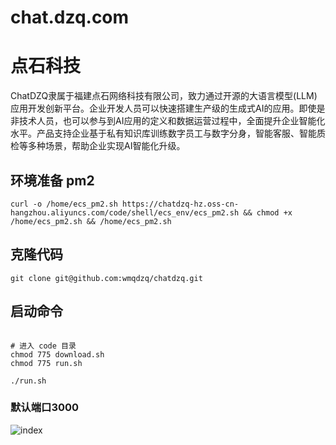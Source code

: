 # chat.dzq.com

# 点石科技
ChatDZQ隶属于福建点石网络科技有限公司，致力通过开源的大语言模型(LLM)应用开发创新平台。企业开发人员可以快速搭建生产级的生成式AI的应用。即使是非技术人员，也可以参与到AI应用的定义和数据运营过程中，全面提升企业智能化水平。产品支持企业基于私有知识库训练数字员工与数字分身，智能客服、智能质检等多种场景，帮助企业实现AI智能化升级。


## 环境准备 pm2
```shell
curl -o /home/ecs_pm2.sh https://chatdzq-hz.oss-cn-hangzhou.aliyuncs.com/code/shell/ecs_env/ecs_pm2.sh && chmod +x /home/ecs_pm2.sh && /home/ecs_pm2.sh

```

## 克隆代码
```shell
git clone git@github.com:wmqdzq/chatdzq.git
```

## 启动命令
```shell

# 进入 code 目录
chmod 775 download.sh
chmod 775 run.sh

./run.sh

```
### 默认端口3000


![index](./images/index.png)